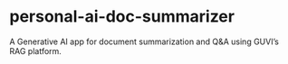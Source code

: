 # personal-ai-doc-summarizer
A Generative AI app for document summarization and Q&amp;A using GUVI’s RAG platform.
